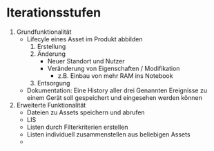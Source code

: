 Iterationsstufen
================

1. Grundfunktionalität
	- Lifecyle eines Asset im Produkt abbilden
		1. Erstellung
		2. Änderung
			- Neuer Standort und Nutzer
			- Veränderung von Eigenschaften / Modifikation
				- z.B. Einbau von mehr RAM ins Notebook
		3. Entsorgung
	- Dokumentation: Eine History aller drei Genannten Ereignisse zu einem Gerät soll gespeichert und eingesehen werden können
2. Erweiterte Funktionalität
	- Dateien zu Assets speichern und abrufen
	- LIS
	- Listen durch Filterkriterien erstellen
	- Listen individuell zusammenstellen aus beliebigen Assets
	- 